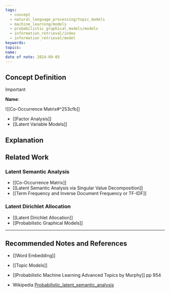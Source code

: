 ```yaml
---
tags:
  - concept
  - natural_language_processing/topic_models
  - machine_learning/models
  - probabilistic_graphical_models/models
  - information_retrieval/index
  - information_retrieval/model
keywords: 
topics: 
name: 
date of note: 2024-09-05
---
```


## Concept Definition

>[!important]
>**Name**: 

![[Co-Occurrence Matrix#^253cfb]]

- [[Factor Analysis]]
- [[Latent Variable Models]]

## Explanation



## Related Work

### Latent Semantic Analysis

- [[Co-Occurrence Matrix]]
- [[Latent Semantic Analysis via Singular Value Decomposition]]
- [[Term Frequency and Inverse Document Frequency or TF-IDF]]

### Latent Dirichlet Allocation

- [[Latent Dirichlet Allocation]]
- [[Probabilistic Graphical Models]]



-----------
##  Recommended Notes and References







- [[Word Embedding]]
- [[Topic Models]]


- [[Probabilistic Machine Learning Advanced Topics by Murphy]] pp 954
- Wikipedia [Probabilistic_latent_semantic_analysis](https://en.wikipedia.org/wiki/Probabilistic_latent_semantic_analysis)